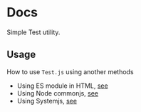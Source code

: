 # Docs #

Simple Test utility.

## Usage ##

How to use `Test.js` using another methods 

- Using ES module in HTML, [see](./module.md)
- Using Node commonjs, [see](./common.md)
- Using Systemjs, [see](./system.md)
